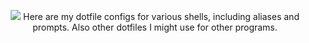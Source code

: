 <p align="center">
  <img src="https://raw.githubusercontent.com/ftxrc/terminal/master/assets/prompt.png">
  Here are my dotfile configs for various shells, including aliases and prompts. Also other dotfiles I might use for other programs.
</p>
